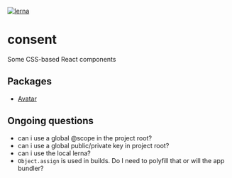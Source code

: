 [![lerna](https://img.shields.io/badge/maintained%20with-lerna-cc00ff.svg)](https://lernajs.io/)

# consent
Some CSS-based React components

## Packages

* [Avatar](/packages/avatar)

## Ongoing questions

* can i use a global @scope in the project root?
* can i use a global public/private key in project root?
* can i use the local lerna?
* `Object.assign` is used in builds. Do I need to polyfill that or will the app bundler?